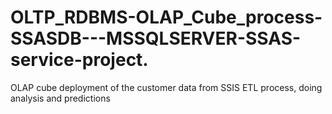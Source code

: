 # OLTP_RDBMS-OLAP_Cube_process-SSASDB---MSSQLSERVER-SSAS-service-project.
OLAP cube deployment of the customer data from SSIS ETL process, doing analysis and predictions  
